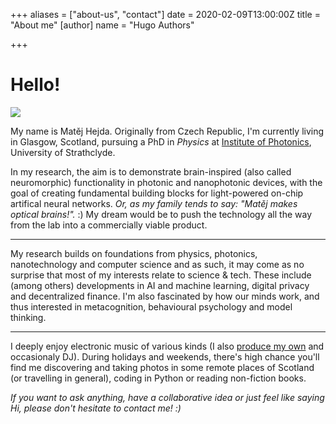 +++
aliases = ["about-us", "contact"]
date = 2020-02-09T13:00:00Z
title = "About me"
[author]
name = "Hugo Authors"

+++
# Hello!

![](https://res.cloudinary.com/mhejda/image/upload/c_scale,r_140,w_280/v1581258985/images/2015-01-01_00-00_0001-8_gffcsp.png)

My name is Matěj Hejda. Originally from Czech Republic, I'm currently living in Glasgow, Scotland, pursuing a PhD in _Physics_ at [Institute of Photonics](https://www.strath.ac.uk/science/physics/instituteofphotonics/ "Institute of Photonics"), University of Strathclyde.

In my research, the aim is to demonstrate brain-inspired (also called neuromorphic) functionality in photonic and nanophotonic devices, with the goal of creating fundamental building blocks for light-powered on-chip artifical neural networks. _Or, as my family tends to say: "Matěj makes optical brains!"._ :) My dream would be to push the technology all the way from the lab into a commercially viable product.

***

My research builds on foundations from physics, photonics, nanotechnology and computer science and as such, it may come as no surprise that most of my interests relate to science & tech. These include (among others) developments in AI and machine learning, digital privacy and decentralized finance. I'm also fascinated by how our minds work, and thus interested in metacognition, behavioural psychology and model thinking.

***

I deeply enjoy electronic music of various kinds (I also [produce my own](https://soundcloud.com/noyire) and occasionaly DJ). During holidays and weekends, there's high chance you'll find me discovering and taking photos in some remote places of Scotland (or travelling in general), coding in Python or reading non-fiction books.

_If you want to ask anything, have a collaborative idea or just feel like saying Hi, please don't hesitate to contact me! :)_
